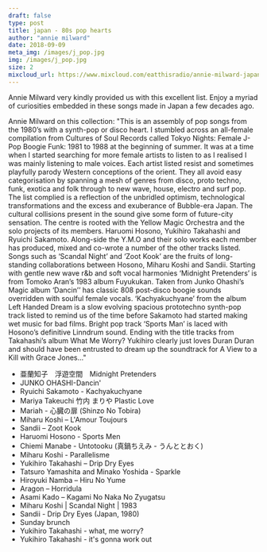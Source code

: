 ```yaml
---
draft: false
type: post
title: japan - 80s pop hearts
author: "annie milward"
date: 2018-09-09
meta_img: /images/j_pop.jpg
img: /images/j_pop.jpg
size: 2
mixcloud_url: https://www.mixcloud.com/eatthisradio/annie-milward-japanese-mix/
---
```


Annie Milward very kindly provided us with this excellent list. Enjoy a myriad of curiosities embedded in these songs made in Japan a few decades ago. 

Annie Milward on this collection:
"This is an assembly of pop songs from the 1980’s with a synth-pop or disco heart. 
I stumbled across an all-female compilation from Cultures of Soul Records called Tokyo Nights: Female J-Pop Boogie Funk: 1981 to 1988 at the beginning of summer. It was at a time when I started searching for more female artists to listen to as I realised I was mainly listening to male voices. Each artist listed resist and sometimes playfully parody Western conceptions of the orient. They all avoid easy categorisation by spanning a mesh of genres from disco, proto techno, funk, exotica and folk through to new wave, house, electro and surf pop. The list complied is a reflection of the unbridled optimism, technological transformations and the excess and exuberance of Bubble-era Japan. The cultural collisions present in the sound give some form of future-city sensation. The centre is rooted with the Yellow Magic Orchestra and the solo projects of its members. Haruomi Hosono, Yukihiro Takahashi and Ryuichi Sakamoto. Along-side the Y.M.O and their solo works each member has produced, mixed and co-wrote a number of the other tracks listed. Songs such as ‘Scandal Night’ and ‘Zoot Kook’ are the fruits of long-standing collaborations between Hosono, Miharu Koshi and Sandii. Starting with gentle new wave r&b and soft vocal harmonies ‘Midnight Pretenders’ is from Tomoko Aran’s 1983 album Fuyukukan. Taken from Junko Ohashi’s Magic album ‘Dancin’’ has classic 808 post-disco boogie sounds overridden with soulful female vocals. ‘Kachyakuchyane’ from the album Left Handed Dream is a slow evolving spacious prototechno synth-pop track listed to remind us of the time before Sakamoto had started making wet music for bad films. Bright pop track ‘Sports Man’ is laced with Hosono’s definitive Linndrum sound. Ending with the title tracks from Takahashi’s album What Me Worry? Yukihiro clearly just loves Duran Duran and should have been entrusted to dream up the soundtrack for A View to a Kill with Grace Jones…"

- 亜蘭知子　浮遊空間　Midnight Pretenders
- JUNKO OHASHI-Dancin'
- Ryuichi Sakamoto - Kachyakuchyane
- Mariya Takeuchi 竹内 まりや Plastic Love
- Mariah - 心臓の扉 (Shinzo No Tobira)
- Miharu Koshi –  L'Amour Toujours
- Sandii – Zoot Kook
- Haruomi Hosono - Sports Men
- Chiemi Manabe - Untotooku (真鍋ちえみ - うんととおく)
- Miharu Koshi - Parallelisme
- Yukihiro Takahashi – Drip Dry Eyes
- Tatsuro Yamashita and Minako Yoshida - Sparkle 
- Hiroyuki Namba – Hiru No Yume
- Aragon – Horridula
- Asami Kado – Kagami No Naka No Zyugatsu
- Miharu Koshi | Scandal Night | 1983
- Sandii - Drip Dry Eyes (Japan, 1980)
- Sunday brunch
- Yukihiro Takahashi - what, me worry?
- Yukihiro Takahashi - it's gonna work out
